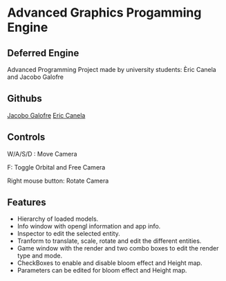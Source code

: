 <h1> Advanced Graphics Progamming Engine </h1>

<h2>Deferred Engine </h2>

Advanced Programming Project made by university students: Èric Canela and Jacobo Galofre

<h2>Githubs</h2>

[Jacobo Galofre](https://github.com/sherzock)
[Eric Canela](https://github.com/knela96)

<h2>Controls</h2>

<p>W/A/S/D : Move Camera</p>
<p>F: Toggle Orbital and Free Camera</p>
<p>Right mouse button: Rotate Camera</p>

<h2>Features</h2>

<ul>
	<li>Hierarchy of loaded models.</li>
	<li>Info window with opengl information and app info.</li>
	<li>Inspector to edit the selected entity.</li>
	<li>Tranform to translate, scale, rotate and edit the different entities.</li>
	<li>Game window with the render and two combo boxes to edit the render type and mode.</li>
	<li>CheckBoxes to enable and disable bloom effect and Height map.</li>
	<li>Parameters can be edited for bloom effect and Height map.</li>
</ul>